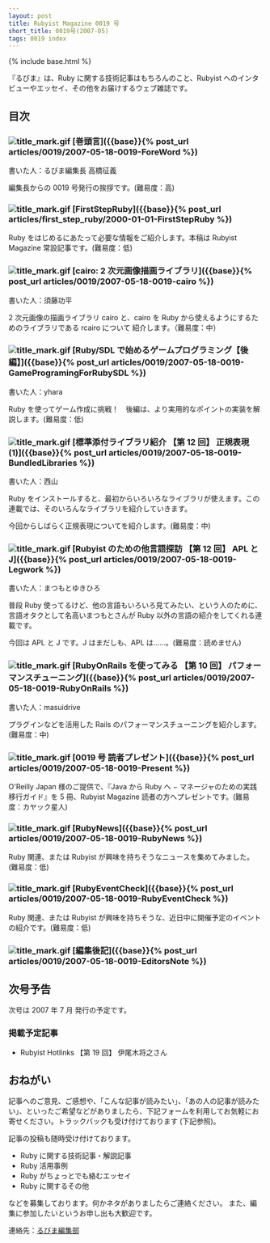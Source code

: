 ```yaml
---
layout: post
title: Rubyist Magazine 0019 号
short_title: 0019号(2007-05)
tags: 0019 index
---
```

{% include base.html %}


『るびま』は、Ruby に関する技術記事はもちろんのこと、Rubyist へのインタビューやエッセイ、その他をお届けするウェブ雑誌です。

## 目次

### ![title_mark.gif]({{base}}{{site.baseurl}}/images/title_mark.gif) [巻頭言]({{base}}{% post_url articles/0019/2007-05-18-0019-ForeWord %})

書いた人：るびま編集長 高橋征義

編集長からの 0019 号発行の挨拶です。(難易度：高)

### ![title_mark.gif]({{base}}{{site.baseurl}}/images/title_mark.gif) [FirstStepRuby]({{base}}{% post_url articles/first_step_ruby/2000-01-01-FirstStepRuby %})

Ruby をはじめるにあたって必要な情報をご紹介します。本稿は Rubyist Magazine 常設記事です。(難易度：低)

### ![title_mark.gif]({{base}}{{site.baseurl}}/images/title_mark.gif) [cairo: 2 次元画像描画ライブラリ]({{base}}{% post_url articles/0019/2007-05-18-0019-cairo %})

書いた人：須藤功平

2 次元画像の描画ライブラリ cairo と、cairo を Ruby から使えるようにするためのライブラリである rcairo について
紹介します。（難易度：中）

### ![title_mark.gif]({{base}}{{site.baseurl}}/images/title_mark.gif) [Ruby/SDL で始めるゲームプログラミング【後編】]({{base}}{% post_url articles/0019/2007-05-18-0019-GameProgramingForRubySDL %})

書いた人：yhara

Ruby を使ってゲーム作成に挑戦！　後編は、より実用的なポイントの実装を解説します。(難易度：低)

### ![title_mark.gif]({{base}}{{site.baseurl}}/images/title_mark.gif) [標準添付ライブラリ紹介 【第 12 回】 正規表現 (1)]({{base}}{% post_url articles/0019/2007-05-18-0019-BundledLibraries %})

書いた人：西山

Ruby をインストールすると、最初からいろいろなライブラリが使えます。この連載では、そのいろんなライブラリを紹介していきます。

今回からしばらく正規表現についてを紹介します。(難易度：中)

### ![title_mark.gif]({{base}}{{site.baseurl}}/images/title_mark.gif) [Rubyist のための他言語探訪 【第 12 回】 APL と J]({{base}}{% post_url articles/0019/2007-05-18-0019-Legwork %})

書いた人：まつもとゆきひろ

普段 Ruby 使ってるけど、他の言語もいろいろ見てみたい、という人のために、言語オタクとして名高いまつもとさんが Ruby 以外の言語の紹介をしてくれる連載です。

今回は APL と J です。J はまだしも、APL は……。(難易度：読めません)

### ![title_mark.gif]({{base}}{{site.baseurl}}/images/title_mark.gif) [RubyOnRails を使ってみる 【第 10 回】 パフォーマンスチューニング]({{base}}{% post_url articles/0019/2007-05-18-0019-RubyOnRails %})

書いた人：masuidrive

プラグインなどを活用した Rails のパフォーマンスチューニングを紹介します。(難易度：中)

### ![title_mark.gif]({{base}}{{site.baseurl}}/images/title_mark.gif) [0019 号 読者プレゼント]({{base}}{% post_url articles/0019/2007-05-18-0019-Present %})

O'Reilly Japan 様のご提供で、『Java から Ruby へ − マネージャのための実践移行ガイド』を 5 冊、Rubyist Magazine 読者の方へプレゼントです。(難易度：カヤック星人)

### ![title_mark.gif]({{base}}{{site.baseurl}}/images/title_mark.gif) [RubyNews]({{base}}{% post_url articles/0019/2007-05-18-0019-RubyNews %})

Ruby 関連、または Rubyist が興味を持ちそうなニュースを集めてみました。(難易度：低)

### ![title_mark.gif]({{base}}{{site.baseurl}}/images/title_mark.gif) [RubyEventCheck]({{base}}{% post_url articles/0019/2007-05-18-0019-RubyEventCheck %})

Ruby 関連、または Rubyist が興味を持ちそうな、近日中に開催予定のイベントの紹介です。(難易度：低)

### ![title_mark.gif]({{base}}{{site.baseurl}}/images/title_mark.gif) [編集後記]({{base}}{% post_url articles/0019/2007-05-18-0019-EditorsNote %})

## 次号予告

次号は 2007 年 7 月 発行の予定です。

### 掲載予定記事

* Rubyist Hotlinks 【第 19 回】 伊尾木将之さん


## おねがい

記事へのご意見、ご感想や、「こんな記事が読みたい」、「あの人の記事が読みたい」、といったご希望などがありましたら、下記フォームを利用してお気軽にお寄せください。トラックバックも受け付けております (下記参照)。

記事の投稿も随時受け付けております。

* Ruby に関する技術記事・解説記事
* Ruby 活用事例
* Ruby がちょっとでも絡むエッセイ
* Ruby に関するその他


などを募集しております。何かネタがありましたらご連絡ください。
また、編集に参加したいというお申し出も大歓迎です。

連絡先：[るびま編集部](mailto:magazine@ruby-no-kai.org)


